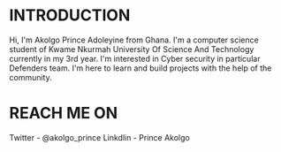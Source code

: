# INTRODUCTION
Hi, I'm Akolgo Prince Adoleyine from Ghana.
I'm a computer science student of Kwame Nkurmah University Of Science And Technology currently in my 3rd year.
I'm interested in Cyber security in particular Defenders team.
I'm here to learn and build projects with the help of the community.

# REACH ME ON 
Twitter - @akolgo_prince 
Linkdlin - Prince Akolgo
